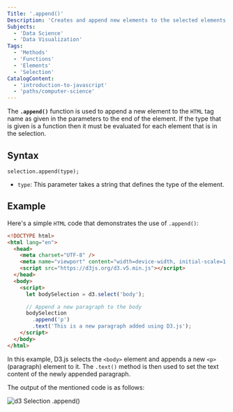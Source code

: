 ```yaml
---
Title: '.append()'
Description: 'Creates and append new elements to the selected elements.'
Subjects:
  - 'Data Science'
  - 'Data Visualization'
Tags:
  - 'Methods'
  - 'Functions'
  - 'Elements'
  - 'Selection'
CatalogContent:
  - 'introduction-to-javascript'
  - 'paths/computer-science'
---
```


The **`.append()`** function is used to append a new element to the `HTML` tag name as given in the parameters to the end of the element. If the type that is given is a function then it must be evaluated for each element that is in the selection.

## Syntax

```pseudo
selection.append(type);
```

- `type`: This parameter takes a string that defines the type of the element.

## Example

Here's a simple `HTML` code that demonstrates the use of `.append()`:

```html
<!DOCTYPE html>
<html lang="en">
  <head>
    <meta charset="UTF-8" />
    <meta name="viewport" content="width=device-width, initial-scale=1.0" />
    <script src="https://d3js.org/d3.v5.min.js"></script>
  </head>
  <body>
    <script>
      let bodySelection = d3.select('body');

      // Append a new paragraph to the body
      bodySelection
        .append('p')
        .text('This is a new paragraph added using D3.js');
    </script>
  </body>
</html>
```

In this example, D3.js selects the `<body>` element and appends a new `<p>` (paragraph) element to it. The `.text()` method is then used to set the text content of the newly appended paragraph.

The output of the mentioned code is as follows:

![d3 Selection .append()](https://raw.githubusercontent.com/Codecademy/docs/main/media/d3-selection-append.png)
